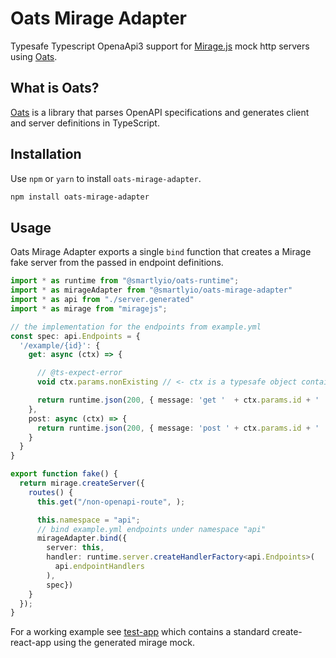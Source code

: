 # Oats Mirage Adapter

Typesafe Typescript OpenaApi3 support for [Mirage.js](https://github.com/miragejs/miragejs) mock http servers
using [Oats](https://github.com/smartlyio/oats).

## What is Oats?

[Oats](https://github.com/smartlyio/oats) is a library that parses OpenAPI specifications and 
generates client and server definitions in TypeScript.

## Installation

Use `npm` or `yarn` to install `oats-mirage-adapter`.

```bash
npm install oats-mirage-adapter
```

## Usage

Oats Mirage Adapter exports a single `bind` function that creates a Mirage fake server from the passed in endpoint definitions.


```ts
import * as runtime from "@smartlyio/oats-runtime";
import * as mirageAdapter from "@smartlyio/oats-mirage-adapter"
import * as api from "./server.generated"
import * as mirage from "miragejs";

// the implementation for the endpoints from example.yml
const spec: api.Endpoints = {
  '/example/{id}': {
    get: async (ctx) => {

      // @ts-expect-error
      void ctx.params.nonExisting // <- ctx is a typesafe object containing the request

      return runtime.json(200, { message: 'get '  + ctx.params.id + ' ' + ctx.query.foo });
    },
    post: async (ctx) => {
      return runtime.json(200, { message: 'post ' + ctx.params.id + ' ' + ctx.body.value.message});
    }
  }
}

export function fake() {
  return mirage.createServer({
    routes() {
      this.get("/non-openapi-route", );

      this.namespace = "api";
      // bind example.yml endpoints under namespace "api"
      mirageAdapter.bind({
        server: this,
        handler: runtime.server.createHandlerFactory<api.Endpoints>(
          api.endpointHandlers
        ),
        spec})
    }
  });
}

```

For a working example see [test-app](https://github.com/smartlyio/oats-mirage-adapter/tree/master/test-app) which contains a standard create-react-app using the generated mirage mock.
